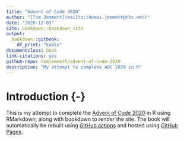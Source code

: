```yaml
--- 
title: "Advent of Code 2020"
author: "[Tom Jemmett](mailto:thomas.jemmett@nhs.net)"
date: "2020-12-03"
site: bookdown::bookdown_site
output:
  bookdown::gitbook:
    df_print: "kable"
documentclass: book
link-citations: yes
github-repo: tomjemmett/advent-of-code-2020
description: "My attempt to complete AOC 2020 in R"
---
```


# Introduction {-}

This is my attempt to complete the [Advent of Code 2020](https://adventofcode.com/2020/) in R using RMarkdown, along
with bookdown to render the site. The book will automatically be rebuilt using
[GitHub actions](https://github.com/features/actions) and hosted using [GitHub Pages](https://pages.github.com/).
